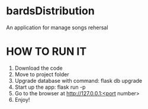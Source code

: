 # bardsDistribution
An application for manage songs rehersal

<h1>HOW TO RUN IT</h1>

1. Download the code
2. Move to project folder
3. Upgrade database with command: flask db upgrade
4. Start up the app: flask run -p <port number>
5. Go to the browser at http://127.0.0.1:<port number>
6. Enjoy!
